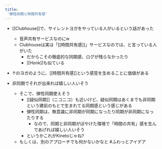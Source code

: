```yaml
---
title:
 '弾性同期と時間共有感'
---
```


- [[Clubhouse]]で、サイレントヨガをやっている人がいるという話があった
    - 音声共有サービスなのにw
    - Clubhouseは実は「[[時間共有感]]」サービスなのでは、と言っている人がいた
        - だからこその徹底的な同期感、ログが残らなかったり
        - [[Honk]]も似ている

- ↑のヨガのように、[[時間共有感]]という感覚を生めることに価値がある
- 非同期でそれが出来れば嬉しい人いそう
    - そこで、弾性同期使えそう
        - [[疑似同期]]（ニコニコ）も近いけど、疑似同期はあくまでも非同期という建前のもとで生まれてる同期感という感じがある
        - 弾性同期は、無意識に非同期が同期になったり同期が非同期になったりする
            - なので、同期と非同期がぼやけた環境で「時間の共有」感を生んであげれば嬉しい人いそう
        - というかこれがKinetoじゃね?
    - もしくは、別のアプローチでも何かないかなと #ふわっとアイデア
